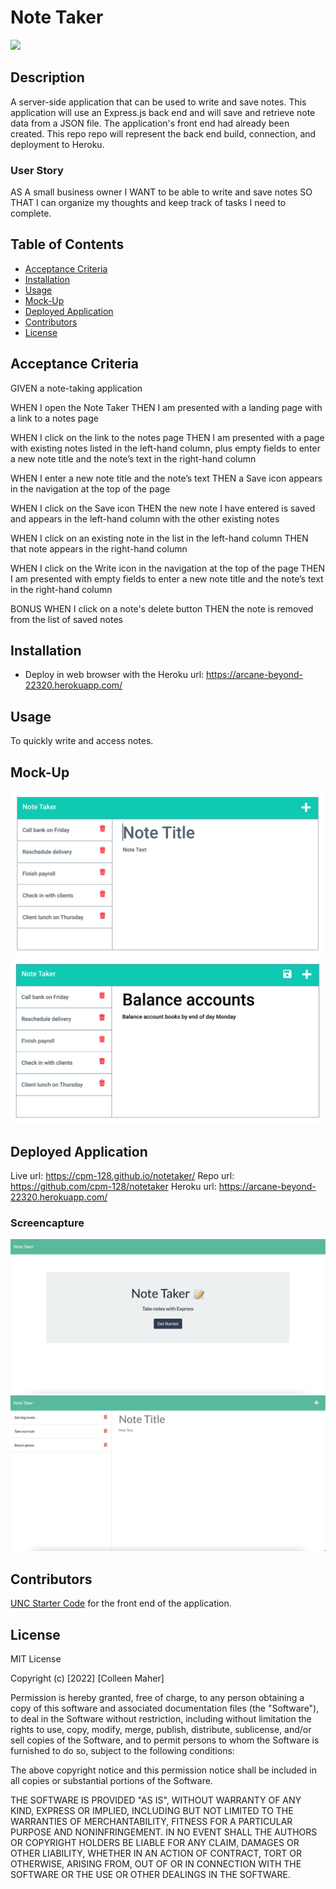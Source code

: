 # Note Taker
<a href="#license"><img src="https://img.shields.io/badge/license-mit-informational"></img></a>

## Description
A server-side application that can be used to write and save notes. This application will use an Express.js back end and will save and retrieve note data from a JSON file. The application's front end had already been created. This repo repo will represent the back end build, connection, and deployment to Heroku.

### User Story
AS A small business owner
I WANT to be able to write and save notes
SO THAT I can organize my thoughts and keep track of tasks I need to complete.

## Table of Contents
- <a href="#acceptance-criteria">Acceptance Criteria</a>
- <a href="#installation">Installation</a>
- <a href="#usage">Usage</a>
- <a href="#mock-up">Mock-Up</a>
- <a href="#deployed-application">Deployed Application</a>
- <a href="contributors">Contributors</a>
- <a href="#license">License</a>


## Acceptance Criteria
GIVEN a note-taking application

WHEN I open the Note Taker
THEN I am presented with a landing page with a link to a notes page

WHEN I click on the link to the notes page
THEN I am presented with a page with existing notes listed in the left-hand column, plus empty fields to enter a new note title and the note’s text in the right-hand column

WHEN I enter a new note title and the note’s text
THEN a Save icon appears in the navigation at the top of the page

WHEN I click on the Save icon
THEN the new note I have entered is saved and appears in the left-hand column with the other existing notes

WHEN I click on an existing note in the list in the left-hand column
THEN that note appears in the right-hand column

WHEN I click on the Write icon in the navigation at the top of the page
THEN I am presented with empty fields to enter a new note title and the note’s text in the right-hand column

BONUS
WHEN I click on a note's delete button
THEN the note is removed from the list of saved notes

## Installation
- Deploy in web browser with the Heroku url: https://arcane-beyond-22320.herokuapp.com/
## Usage
To quickly write and access notes.

## Mock-Up
<img src="./images/11-express-homework-demo-01.png">
<img src="./images/11-express-homework-demo-02.png">

## Deployed Application
Live url: https://cpm-128.github.io/notetaker/
Repo url: https://github.com/cpm-128/notetaker
Heroku url: https://arcane-beyond-22320.herokuapp.com/
### Screencapture
<img src="./images/notes-index.png">
<img src="./images/notes.png">

## Contributors
<a href="https://github.com/coding-boot-camp/miniature-eureka">UNC Starter Code</a> for the front end of the application.

## License
MIT License

Copyright (c) [2022] [Colleen Maher]

Permission is hereby granted, free of charge, to any person obtaining a copy
of this software and associated documentation files (the "Software"), to deal
in the Software without restriction, including without limitation the rights
to use, copy, modify, merge, publish, distribute, sublicense, and/or sell
copies of the Software, and to permit persons to whom the Software is
furnished to do so, subject to the following conditions:

The above copyright notice and this permission notice shall be included in all
copies or substantial portions of the Software.

THE SOFTWARE IS PROVIDED "AS IS", WITHOUT WARRANTY OF ANY KIND, EXPRESS OR
IMPLIED, INCLUDING BUT NOT LIMITED TO THE WARRANTIES OF MERCHANTABILITY,
FITNESS FOR A PARTICULAR PURPOSE AND NONINFRINGEMENT. IN NO EVENT SHALL THE
AUTHORS OR COPYRIGHT HOLDERS BE LIABLE FOR ANY CLAIM, DAMAGES OR OTHER
LIABILITY, WHETHER IN AN ACTION OF CONTRACT, TORT OR OTHERWISE, ARISING FROM,
OUT OF OR IN CONNECTION WITH THE SOFTWARE OR THE USE OR OTHER DEALINGS IN THE
SOFTWARE.